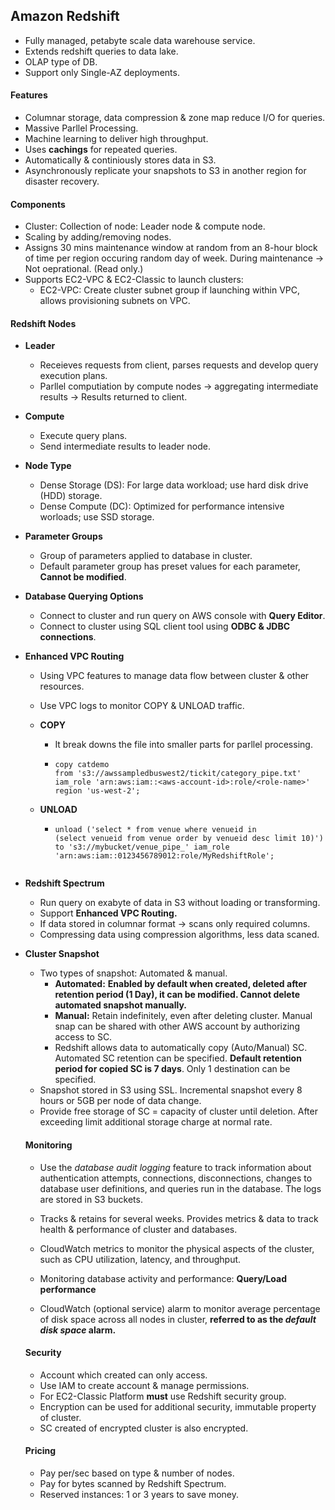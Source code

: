 ## Amazon Redshift

- Fully managed, petabyte scale data warehouse service.
- Extends redshift queries to data lake.
- OLAP type of DB.
- Support only Single-AZ deployments.

#### Features

- Columnar storage, data compression & zone map reduce I/O for queries.
- Massive Parllel Processing.
- Machine learning to deliver high throughput.
- Uses **cachings** for repeated queries.
- Automatically & continiously stores data in S3. 
- Asynchronously replicate your snapshots to S3 in another region for disaster recovery.

#### Components

- Cluster: Collection of node: Leader node & compute node.
- Scaling by adding/removing nodes.
- Assigns 30 mins maintenance window at random from an 8-hour block of time per region occuring random day of week. During maintenance -> Not oeprational. (Read only.)
- Supports EC2-VPC & EC2-Classic to launch clusters:
  - EC2-VPC: Create cluster subnet group if launching within VPC, allows provisioning subnets on VPC.

#### Redshift Nodes

- **Leader**
  -  Receieves requests from client, parses requests and develop query execution plans.
  -  Parllel computiation by compute nodes -> aggregating intermediate results -> Results returned to client.

- **Compute**

  - Execute query plans.
  - Send intermediate results to leader node.

- **Node Type**

  - Dense Storage (DS): For large data workload; use hard disk drive (HDD) storage.
  - Dense Compute (DC): Optimized for performance intensive worloads; use SSD storage.

- **Parameter Groups**

  - Group of parameters applied to database in cluster.
  - Default parameter group has preset values for each parameter, **Cannot be modified**.

- **Database Querying Options**

  - Connect to cluster and run query on AWS console with **Query Editor**.
  - Connect to cluster using SQL client tool using **ODBC & JDBC connections**.

- **Enhanced VPC Routing**

  - Using VPC features to manage data flow between cluster & other resources.

  - Use VPC logs to monitor COPY & UNLOAD traffic.

  - **COPY**

    - It break downs the file into smaller parts for parllel processing.

    - ```
      copy catdemo
      from 's3://awssampledbuswest2/tickit/category_pipe.txt'
      iam_role 'arn:aws:iam::<aws-account-id>:role/<role-name>'
      region 'us-west-2';
      ```

  - **UNLOAD**

    - ```
      unload ('select * from venue where venueid in 
      (select venueid from venue order by venueid desc limit 10)') 
      to 's3://mybucket/venue_pipe_' iam_role 'arn:aws:iam::0123456789012:role/MyRedshiftRole';
    ```

- **Redshift Spectrum**

  - Run query on exabyte of data in S3 without loading or transforming.
  - Support **Enhanced VPC Routing.**
  - If data stored in columnar format -> scans only required columns.
  - Compressing data using compression algorithms, less data scaned.

- **Cluster Snapshot**

  - Two types of snapshot: Automated & manual.
    - **Automated:** **Enabled by default when created, deleted after retention period (1 Day), it can be modified. Cannot delete automated snapshot manually.**
    - **Manual:** Retain indefinitely, even after deleting cluster. Manual snap can be shared with other AWS account by authorizing access to SC.
    - Redshift allows data to automatically copy (Auto/Manual) SC. Automated SC retention can be specified. **Default retention period for copied SC is 7 days**. Only 1 destination can be specified.
  - Snapshot stored in S3 using SSL. Incremental snapshot every 8 hours or 5GB per node of data change.
  - Provide free storage of SC = capacity of cluster until deletion. After exceeding limit additional storage charge at normal rate.

  

  #### Monitoring

  - Use the *database audit logging* feature to track information about authentication attempts, connections, disconnections, changes to database user definitions, and queries run in the database. The logs are stored in S3 buckets.

  - Tracks & retains for several weeks. Provides metrics & data to track health & performance of cluster and databases.

  - CloudWatch metrics to monitor the physical aspects of the cluster, such as CPU utilization, latency, and throughput.

  - Monitoring database activity and performance: **Query/Load performance**

  - CloudWatch (optional service) alarm to monitor average percentage of disk space across all nodes in cluster,  **referred to as the *default disk space* alarm.**

    

  #### Security

  - Account which created can only access.
  - Use IAM to create account & manage permissions.
  - For EC2-Classic Platform **must** use Redshift security group.
  - Encryption can be used for additional security, immutable property of cluster.
  - SC created of encrypted cluster is also encrypted.

  

  #### Pricing

  - Pay per/sec based on type & number of nodes.
  - Pay for bytes scanned by Redshift Spectrum.
  - Reserved instances: 1 or 3 years to save money.

  